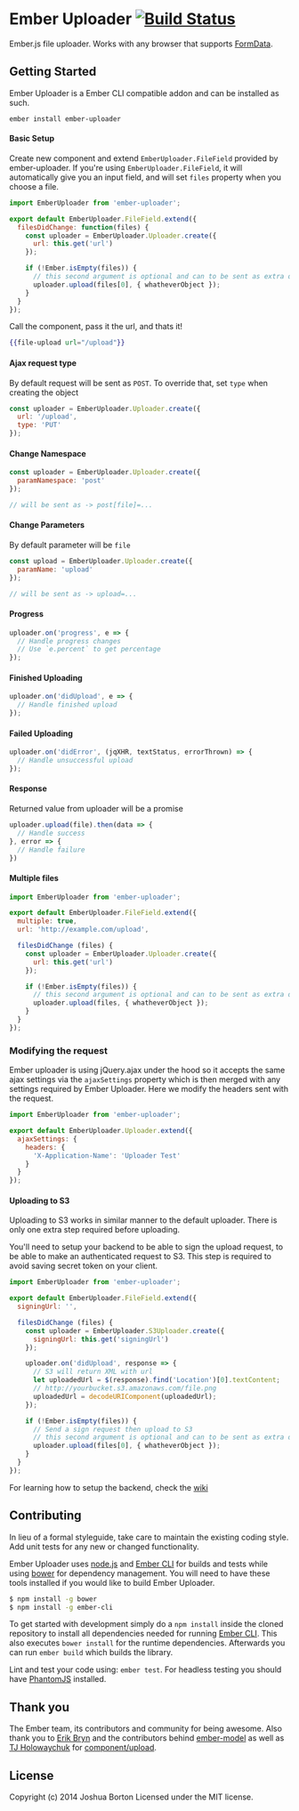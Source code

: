 # Ember Uploader [![Build Status](https://travis-ci.org/benefitcloud/ember-uploader.svg?branch=master)](https://travis-ci.org/benefitcloud/ember-uploader)

Ember.js file uploader. Works with any browser that supports
[FormData](http://caniuse.com/#search=FormData).

## Getting Started

Ember Uploader is a Ember CLI compatible addon and can be installed as such.

```
ember install ember-uploader
```

#### Basic Setup
Create new component and extend `EmberUploader.FileField` provided by
ember-uploader. If you're using `EmberUploader.FileField`, it will
automatically give you an input field, and will set `files` property when you
choose a file.

```js
import EmberUploader from 'ember-uploader';

export default EmberUploader.FileField.extend({
  filesDidChange: function(files) {
    const uploader = EmberUploader.Uploader.create({
      url: this.get('url')
    });

    if (!Ember.isEmpty(files)) {
      // this second argument is optional and can to be sent as extra data with the upload
      uploader.upload(files[0], { whatheverObject });
    }
  }
});
```

Call the component, pass it the url, and thats it!
```hbs
{{file-upload url="/upload"}}
```

#### Ajax request type
By default request will be sent as `POST`. To override that, set `type` when
creating the object

```js
const uploader = EmberUploader.Uploader.create({
  url: '/upload',
  type: 'PUT'
});
```

#### Change Namespace

```js
const uploader = EmberUploader.Uploader.create({
  paramNamespace: 'post'
});

// will be sent as -> post[file]=...
```

#### Change Parameters
By default parameter will be `file`

```js
const upload = EmberUploader.Uploader.create({
  paramName: 'upload'
});

// will be sent as -> upload=...
```

#### Progress

```js
uploader.on('progress', e => {
  // Handle progress changes
  // Use `e.percent` to get percentage
});
```

#### Finished Uploading

```js
uploader.on('didUpload', e => {
  // Handle finished upload
});
```

#### Failed Uploading

```js
uploader.on('didError', (jqXHR, textStatus, errorThrown) => {
  // Handle unsuccessful upload
});
```

#### Response
Returned value from uploader will be a promise

```js
uploader.upload(file).then(data => {
  // Handle success
}, error => {
  // Handle failure
})
```

#### Multiple files
```js
import EmberUploader from 'ember-uploader';

export default EmberUploader.FileField.extend({
  multiple: true,
  url: 'http://example.com/upload',

  filesDidChange (files) {
    const uploader = EmberUploader.Uploader.create({
      url: this.get('url')
    });

    if (!Ember.isEmpty(files)) {
      // this second argument is optional and can to be sent as extra data with the upload
      uploader.upload(files, { whatheverObject });
    }
  }
});
```

### Modifying the request
Ember uploader is using jQuery.ajax under the hood so it accepts the same
ajax settings via the `ajaxSettings` property which is then merged with any
settings required by Ember Uploader. Here we modify the headers sent with
the request.

```js
import EmberUploader from 'ember-uploader';

export default EmberUploader.Uploader.extend({
  ajaxSettings: {
    headers: {
      'X-Application-Name': 'Uploader Test'
    }
  }
});
```

#### Uploading to S3

Uploading to S3 works in similar manner to the default uploader. There is only
one extra step required before uploading.

You'll need to setup your backend to be able to sign the upload request, to be
able to make an authenticated request to S3. This step is required to avoid
saving secret token on your client.

```js
import EmberUploader from 'ember-uploader';

export default EmberUploader.FileField.extend({
  signingUrl: '',

  filesDidChange (files) {
    const uploader = EmberUploader.S3Uploader.create({
      signingUrl: this.get('signingUrl')
    });

    uploader.on('didUpload', response => {
      // S3 will return XML with url
      let uploadedUrl = $(response).find('Location')[0].textContent;
      // http://yourbucket.s3.amazonaws.com/file.png
      uploadedUrl = decodeURIComponent(uploadedUrl);
    });

    if (!Ember.isEmpty(files)) {
      // Send a sign request then upload to S3
      // this second argument is optional and can to be sent as extra data with the upload
      uploader.upload(files[0], { whatheverObject });
    }
  }
});

```

For learning how to setup the backend, check the
[wiki](https://github.com/benefitcloud/ember-uploader/wiki/S3-Server-Setup)

## Contributing
In lieu of a formal styleguide, take care to maintain the existing coding
style. Add unit tests for any new or changed functionality.

Ember Uploader uses [node.js](http://nodejs.org) and
[Ember CLI](http://www.ember-cli.com/) for builds and tests while using
[bower](http://bower.io/) for dependency management. You will need to have
these tools installed if you would like to build Ember Uploader.

```sh
$ npm install -g bower
$ npm install -g ember-cli
```

To get started with development simply do a `npm install` inside the cloned
repository to install all dependencies needed for running
[Ember CLI](http://www.ember-cli.com/). This also executes `bower install` for
the runtime dependencies. Afterwards you can run `ember build` which builds
the library.

Lint and test your code using: `ember test`. For headless testing you should
have [PhantomJS](http://phantomjs.org/) installed.

## Thank you
The Ember team, its contributors and community for being awesome. Also thank
you to [Erik Bryn](http://twitter.com/ebryn) and the contributors behind
[ember-model](http://github.com/ebryn/ember-model) as well as
[TJ Holowaychuk](http://twitter.com/tjholowaychuk) for
[component/upload](http://github.com/component/upload).

## License
Copyright (c) 2014 Joshua Borton
Licensed under the MIT license.
